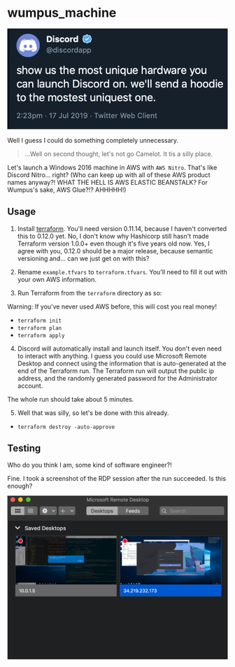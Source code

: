 # wumpus_machine

![Discord tweet](/docs/discord.png)

Well I guess I could do something completely unnecessary.

> ...Well on second thought, let's not go Camelot. It tis a silly place.

Let's launch a Windows 2016 machine in AWS with `AWS Nitro`. That's like Discord Nitro... right? (Who can keep up with all of these AWS product names anyway?! WHAT THE HELL IS AWS ELASTIC BEANSTALK? For Wumpus's sake, AWS Glue?!? AHHHHH!)

## Usage

1. Install [terraform](https://releases.hashicorp.com/terraform/). You'll need version 0.11.14, because I haven't converted this to 0.12.0 yet. No, I don't know why Hashicorp still hasn't made Terraform version 1.0.0+ even though it's five years old now. Yes, I agree with you, 0.12.0 should be a major release, because semantic versioning and... can we just get on with this?

2. Rename `example.tfvars` to `terraform.tfvars`. You'll need to fill it out with your own AWS information.

3. Run Terraform from the `terraform` directory as so:

Warning: If you've never used AWS before, this will cost you real money!

- `terraform init`
- `terraform plan`
- `terraform apply`

4. Discord will automatically install and launch itself. You don't even need to interact with anything. I guess you could use Microsoft Remote Desktop and connect using the information that is auto-generated at the end of the Terraform run. The Terraform run will output the public ip address, and the randomly generated password for the Administrator account.

The whole run should take about 5 minutes.

5. Well that was silly, so let's be done with this already.

- `terraform destroy -auto-approve`

## Testing

Who do you think I am, some kind of software engineer?!

Fine. I took a screenshot of the RDP session after the run succeeded. Is this enough?

![Image of RDP](/docs/rdp.png)


